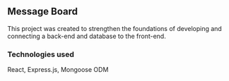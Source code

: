 ## Message Board
This project was created to strengthen the foundations of developing and connecting a back-end and database to the front-end.

### Technologies used

React, Express.js, Mongoose ODM
